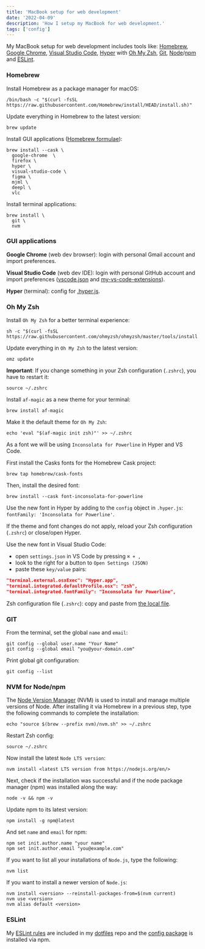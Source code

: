 ```yaml
---
title: 'MacBook setup for web development'
date: '2022-04-09'
description: 'How I setup my MacBook for web development.'
tags: ['config']
---
```


My MacBook setup for web development includes tools like: [Homebrew](https://brew.sh), [Google Chrome](https://www.google.com/chrome), [Visual Studio Code](https://code.visualstudio.com), [Hyper](https://hyper.is) with [Oh My Zsh](https://ohmyz.sh), [Git](https://git-scm.com), [Node](https://nodejs.org)/[npm](https://www.npmjs.com) and [ESLint](https://eslint.org).

### Homebrew

Install Homebrew as a package manager for macOS:

```shell
/bin/bash -c "$(curl -fsSL https://raw.githubusercontent.com/Homebrew/install/HEAD/install.sh)"
```

Update everything in Homebrew to the latest version:

```shell
brew update
```

Install GUI applications ([Homebrew formulae](https://formulae.brew.sh)):

```shell
brew install --cask \
  google-chrome  \
  firefox \
  hyper \
  visual-studio-code \
  figma \
  mjml \
  deepl \
  vlc
```

Install terminal applications:

```shell
brew install \
  git \
  nvm
```

### GUI applications

**Google Chrome** (web dev browser): login with personal Gmail account and import preferences.

**Visual Studio Code** (web dev IDE): login with personal GitHub account and import preferences ([vscode.json](https://github.com/eneax/dotfiles/blob/main/vscode.json) and [my-vs-code-extensions](https://github.com/eneax/dotfiles/blob/main/my-vs-code-extensions.md)).

**Hyper** (terminal): config for [.hyper.js](https://github.com/eneax/dotfiles/blob/main/.hyper.js).

### Oh My Zsh

Install `Oh My Zsh` for a better terminal experience:

```shell
sh -c "$(curl -fsSL https://raw.githubusercontent.com/ohmyzsh/ohmyzsh/master/tools/install.sh)"
```

Update everything in `Oh My Zsh` to the latest version:

```shell
omz update
```

**Important**: If you change something in your Zsh configuration (`.zshrc`), you have to restart it:

```shell
source ~/.zshrc
```

Install `af-magic` as a new theme for your terminal:

```shell
brew install af-magic
```

Make it the default theme for `Oh My Zsh`:

```shell
echo 'eval "$(af-magic init zsh)"' >> ~/.zshrc
```

As a font we will be using `Inconsolata for Powerline` in Hyper and VS Code.

First install the Casks fonts for the Homebrew Cask project:

```shell
brew tap homebrew/cask-fonts
```

Then, install the desired font:

```shell
brew install --cask font-inconsolata-for-powerline
```

Use the new font in Hyper by adding to the `config` object in `.hyper.js`: `fontFamily: 'Inconsolata for Powerline'`.

If the theme and font changes do not apply, reload your Zsh configuration (`.zshrc`) or close/open Hyper.

Use the new font in Visual Studio Code:

- open `settings.json` in VS Code by pressing `⌘ + ,`
- look to the right for a button to `Open Settings (JSON)`
- paste these `key/value` pairs:

```json
"terminal.external.osxExec": "Hyper.app",
"terminal.integrated.defaultProfile.osx": "zsh",
"terminal.integrated.fontFamily": "Inconsolata for Powerline",
```

Zsh configuration file (`.zshrc`): copy and paste from [the local file](https://github.com/eneax/dotfiles/blob/main/.zshrc).

### GIT

From the terminal, set the global `name` and `email`:

```shell
git config --global user.name "Your Name"
git config --global email "you@your-domain.com"
```

Print global git configuration:

```shell
git config --list
```

### NVM for Node/npm

The [Node Version Manager](https://github.com/nvm-sh/nvm) (NVM) is used to install and manage multiple versions of Node. After installing it via Homebrew in a previous step, type the following commands to complete the installation:

```shell
echo "source $(brew --prefix nvm)/nvm.sh" >> ~/.zshrc
```

Restart Zsh config:

```shell
source ~/.zshrc
```

Now install the latest `Node LTS version`:

```shell
nvm install <latest LTS version from https://nodejs.org/en/>
```

Next, check if the installation was successful and if the node package manager (npm) was installed along the way:

```shell
node -v && npm -v
```

Update npm to its latest version:

```shell
npm install -g npm@latest
```

And set `name` and `email` for npm:

```shell
npm set init.author.name "your name"
npm set init.author.email "you@example.com"
```

If you want to list all your installations of `Node.js`, type the following:

```shell
nvm list
```

If you want to install a newer version of `Node.js`:

```shell
nvm install <version> --reinstall-packages-from=$(nvm current)
nvm use <version>
nvm alias default <version>
```

### ESLint

My [ESLint rules](https://github.com/eneax/dotfiles/blob/main/.eslintrc) are included in my [dotfiles](https://github.com/eneax/dotfiles) repo and the [config package](https://github.com/eneax/eslint-config-eneax) is installed via npm.
